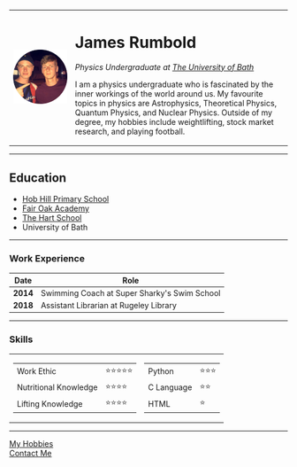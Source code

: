 <!DOCTYPE html>
<html lang="en" dir="ltr">

<head>
  <meta charset="utf-8">
  <title>James' Personal Site📑</title>
</head>

<body>
  <table cellspacing="20">
    <tr>
      <td><img src="Circle Profile.png" alt="James Rumbold's Profile Photo"></td>
      <td>
        <h1>James Rumbold</h1>
        <p><em>Physics Undergraduate at <a href="https://www.bath.ac.uk/">The University of Bath</a></em>
        </p>
        <p>
          I am a physics undergraduate who is fascinated by the inner workings of the world around us.
          My favourite topics in physics are Astrophysics, Theoretical Physics, Quantum Physics, and Nuclear Physics.
          Outside of my degree, my hobbies include weightlifting, stock market research, and playing football.
        </p>
      </td>
    </tr>
  </table>
  <hr size="2" noshade />
  <h2>Education</h2>
  <ul>
    <li><a href="https://www.hobhill.staffs.sch.uk/">Hob Hill Primary School</a></li>
    <li><a href="https://en.wikipedia.org/wiki/Fair_Oak_Academy">Fair Oak Academy</a></li>
    <li><a href="https://www.hartschool.org.uk/">The Hart School</a></li>
    <li>University of Bath</li>
  </ul>
  <hr size="1">
  <h3>Work Experience</h3>
  <table cellspacing="10">
    <thead>
      <tr>
        <th>Date</th>
        <th>Role</th>
      </tr>
    </thead>
    <tr>
      <td><strong>2014</strong></td>
      <td>Swimming Coach at Super Sharky's Swim School</td>
    </tr>
    <td><strong>2018
    </strong></td>
    <td>Assistant Librarian at Rugeley Library</td>
  </table>
  <hr size="1">
  <h3>Skills</h3>
  <table  cellspacing="10">
    <tr>
      <td>
      <table>
        <tr>
          <td>Work Ethic</td>
          <td>⭐⭐⭐⭐⭐</td>
        </tr>
        <tr>
          <td>Nutritional Knowledge</td>
          <td>⭐⭐⭐⭐</td>
        </tr>
        <tr>
          <td>Lifting Knowledge</td>
          <td>⭐⭐⭐⭐</td>
        </tr>
      </table>
      </td>
      <td>
      <table>
        <tr>
          <td>Python</td>
          <td>⭐⭐⭐</td>
        </tr>
        <tr>
          <td>C Language</td>
          <td>⭐⭐</td>
        </tr>
        <tr>
          <td>HTML</td>
          <td>⭐</td>
        </tr>
      </table>
      </td>
    </tr>
  </table>

  <hr size="2" noshade />
  <a href="Hobbies.html">My Hobbies</a>
  <br / />
  <a href="Contact.html">Contact Me</a>
</body>

</html>
